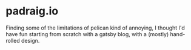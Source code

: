 # padraig.io

Finding some of the limitations of pelican kind of annoying, I thought I'd have fun starting from scratch with a gatsby blog, with a (mostly) hand-rolled design.
